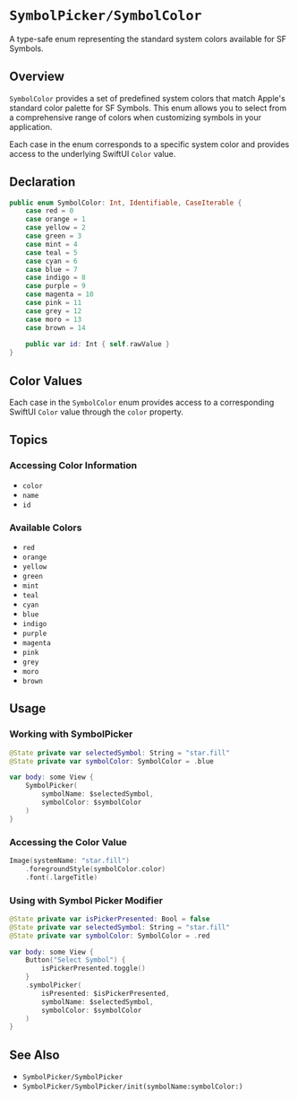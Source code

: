 # ``SymbolPicker/SymbolColor``

A type-safe enum representing the standard system colors available for SF Symbols.

## Overview

`SymbolColor` provides a set of predefined system colors that match Apple's standard color palette for SF Symbols. This enum allows you to select from a comprehensive range of colors when customizing symbols in your application.

Each case in the enum corresponds to a specific system color and provides access to the underlying SwiftUI `Color` value.

## Declaration

```swift
public enum SymbolColor: Int, Identifiable, CaseIterable {
    case red = 0
    case orange = 1
    case yellow = 2
    case green = 3
    case mint = 4
    case teal = 5
    case cyan = 6
    case blue = 7
    case indigo = 8
    case purple = 9
    case magenta = 10
    case pink = 11
    case grey = 12
    case moro = 13
    case brown = 14
    
    public var id: Int { self.rawValue }
}
```

## Color Values

Each case in the `SymbolColor` enum provides access to a corresponding SwiftUI `Color` value through the `color` property.

## Topics

### Accessing Color Information

- ``color``
- ``name``
- ``id``

### Available Colors

- ``red``
- ``orange``
- ``yellow``
- ``green``
- ``mint``
- ``teal``
- ``cyan``
- ``blue``
- ``indigo``
- ``purple``
- ``magenta``
- ``pink``
- ``grey``
- ``moro``
- ``brown``

## Usage

### Working with SymbolPicker

```swift
@State private var selectedSymbol: String = "star.fill"
@State private var symbolColor: SymbolColor = .blue

var body: some View {
    SymbolPicker(
        symbolName: $selectedSymbol,
        symbolColor: $symbolColor
    )
}
```

### Accessing the Color Value

```swift
Image(systemName: "star.fill")
    .foregroundStyle(symbolColor.color)
    .font(.largeTitle)
```

### Using with Symbol Picker Modifier

```swift
@State private var isPickerPresented: Bool = false
@State private var selectedSymbol: String = "star.fill"
@State private var symbolColor: SymbolColor = .red

var body: some View {
    Button("Select Symbol") {
        isPickerPresented.toggle()
    }
    .symbolPicker(
        isPresented: $isPickerPresented,
        symbolName: $selectedSymbol,
        symbolColor: $symbolColor
    )
}
```

## See Also

- ``SymbolPicker/SymbolPicker``
- ``SymbolPicker/SymbolPicker/init(symbolName:symbolColor:)``
